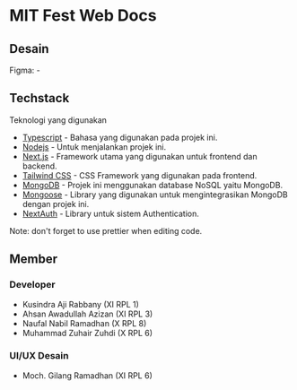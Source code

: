 # MIT Fest Web Docs

## Desain
Figma: -

## Techstack
Teknologi yang digunakan

- [Typescript](https://www.typescriptlang.org/docs/) - Bahasa yang digunakan pada projek ini.
- [Nodejs](https://nodejs.org/) - Untuk menjalankan projek ini.
- [Next.js](https://nextjs.org/) - Framework utama yang digunakan untuk frontend dan backend.
- [Tailwind CSS](https://tailwindcss.com/) - CSS Framework yang digunakan pada frontend.
- [MongoDB](https://www.mongodb.com/) - Projek ini menggunakan database NoSQL yaitu MongoDB.
- [Mongoose](https://mongoosejs.com/) - Library yang digunakan untuk mengintegrasikan MongoDB dengan projek ini.
- [NextAuth](https://next-auth.js.org/) - Library untuk sistem Authentication.

Note: don't forget to use prettier when editing code.

## Member
### Developer
- Kusindra Aji Rabbany (XI RPL 1)
- Ahsan Awadullah Azizan (XI RPL 3)
- Naufal Nabil Ramadhan (X RPL 8)
- Muhammad Zuhair Zuhdi (X RPL 6)
### UI/UX Desain
- Moch. Gilang Ramadhan (XI RPL 6)
